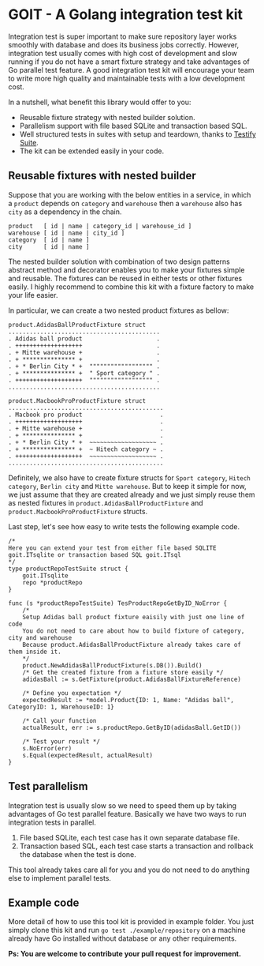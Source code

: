 # GOIT - A Golang integration test kit
Integration test is super important to make sure repository layer works smoothly with database and does its business jobs correctly. However, integration test usually comes with high cost of development and slow running if you do not have a smart fixture strategy and take advantages of Go parallel test feature. A good integration test kit will encourage your team to write more high quality and maintainable tests with a low development cost.

In a nutshell, what benefit this library would offer to you:

- Reusable fixture strategy with nested builder solution.
- Parallelism support with file based SQLite and transaction based SQL.
- Well structured tests in suites with setup and teardown, thanks to [Testify Suite](https://pkg.go.dev/github.com/stretchr/).
- The kit can be extended easily in your code.

## Reusable fixtures with nested builder
Suppose that you are working with the below entities in a service, in which a `product` depends on `category` and `warehouse` then a `warehouse` also has `city` as a dependency in the chain.

    product   [ id | name | category_id | warehouse_id ]
    warehouse [ id | name | city_id ]
    category  [ id | name ]
    city      [ id | name ]

The nested builder solution with combination of two design patterns abstract method and decorator enables you to make your fixtures simple and reusable. The fixtures can be reused in either tests or other fixtures easily. I highly recommend to combine this kit with a fixture factory to make your life easier.

In particular, we can create a two nested product fixtures as bellow:

    product.AdidasBallProductFixture struct
    ...........................................
    . Adidas ball product                     .
    . +++++++++++++++++++                     .
    . + Mitte warehouse +                     .
    . + *************** +                     .
    . + * Berlin City * +  """""""""""""""""" .
    . + *************** +  " Sport category " .
    . +++++++++++++++++++  """""""""""""""""" .
    ...........................................  

    product.MacbookProProductFixture struct
    ............................................
    . Macbook pro product                      .
    . +++++++++++++++++++                      .
    . + Mitte warehouse +                      .
    . + *************** +                      .
    . + * Berlin City * +  ~~~~~~~~~~~~~~~~~~~ .
    . + *************** +  ~ Hitech category ~ .
    . +++++++++++++++++++  ~~~~~~~~~~~~~~~~~~~ .
    ............................................ 

Definitely, we also have to create fixture structs for `Sport category`, `Hitech category`, `Berlin city` and `Mitte warehouse`.
But to keep it simple for now, we just assume that they are created already and we just simply reuse them as nested fixtures in `product.AdidasBallProductFixture` and `product.MacbookProProductFixture` structs.

Last step, let's see how easy to write tests the following example code.

    /* 
    Here you can extend your test from either file based SQLITE goit.ITsqlite or transaction based SQL goit.ITsql 
    */
    type productRepoTestSuite struct {
        goit.ITsqlite
        repo *productRepo
    }

    func (s *productRepoTestSuite) TesProductRepoGetByID_NoError {
        /*
        Setup Adidas ball product fixture eaisily with just one line of code
        You do not need to care about how to build fixture of category, city and warehouse
        Because product.AdidasBallProductFixture already takes care of them inside it.
        */
        product.NewAdidasBallProductFixture(s.DB()).Build()
        /* Get the created fixture from a fixture store easily */
        adidasBall := s.GetFixture(product.AdidasBallFixtureReference)
        
        /* Define you expectation */
        expectedResult := *model.Product{ID: 1, Name: "Adidas ball", CategoryID: 1, WarehouseID: 1}
        
        /* Call your function
        actualResult, err := s.productRepo.GetByID(adidasBall.GetID())
        
        /* Test your result */
        s.NoError(err)
        s.Equal(expectedResult, actualResult)
    }

## Test parallelism
Integration test is usually slow so we need to speed them up by taking advantages of Go test parallel feature. 
Basically we have two ways to run integration tests in parallel.
1. File based SQLite, each test case has it own separate database file.
2. Transaction based SQL, each test case starts a transaction and rollback the database when the test is done.

This tool already takes care all for you and you do not need to do anything else to implement parallel tests.

## Example code
More detail of how to use this tool kit is provided in example folder. You just simply clone this kit and run `go test ./example/repository` on a machine already have Go installed without database or any other requirements.

**__Ps: You are welcome to contribute your pull request for improvement.__**